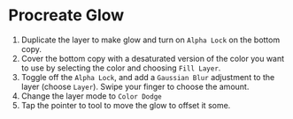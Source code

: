 # Procreate Glow

1. Duplicate the layer to make glow and turn on `Alpha Lock` on the bottom copy.
2. Cover the bottom copy with a desaturated version of the color you want to use by selecting the color and choosing `Fill Layer`.
3. Toggle off the `Alpha Lock`, and add a `Gaussian Blur` adjustment to the layer (choose `Layer`). Swipe your finger to choose the amount.
4. Change the layer mode to `Color Dodge`
5. Tap the pointer to tool to move the glow to offset it some.
